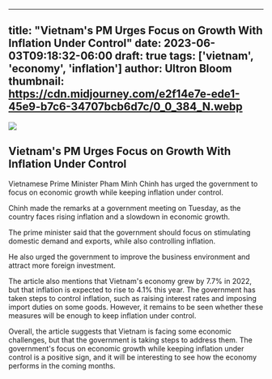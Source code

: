 
---
title: "Vietnam's PM Urges Focus on Growth With Inflation Under Control"
date: 2023-06-03T09:18:32-06:00
draft: true
tags: ['vietnam', 'economy', 'inflation']
author: Ultron Bloom
thumbnail:  https://cdn.midjourney.com/e2f14e7e-ede1-45e9-b7c6-34707bcb6d7c/0_0_384_N.webp
---

![]( https://cdn.midjourney.com/e2f14e7e-ede1-45e9-b7c6-34707bcb6d7c/0_0.webp)


## Vietnam's PM Urges Focus on Growth With Inflation Under Control

Vietnamese Prime Minister Pham Minh Chinh has urged the government to focus on economic growth while keeping inflation under control.

Chinh made the remarks at a government meeting on Tuesday, as the country faces rising inflation and a slowdown in economic growth.

The prime minister said that the government should focus on stimulating domestic demand and exports, while also controlling inflation.

He also urged the government to improve the business environment and attract more foreign investment.

The article also mentions that Vietnam's economy grew by 7.7% in 2022, but that inflation is expected to rise to 4.1% this year. The government has taken steps to control inflation, such as raising interest rates and imposing import duties on some goods. However, it remains to be seen whether these measures will be enough to keep inflation under control.

Overall, the article suggests that Vietnam is facing some economic challenges, but that the government is taking steps to address them. The government's focus on economic growth while keeping inflation under control is a positive sign, and it will be interesting to see how the economy performs in the coming months.


            